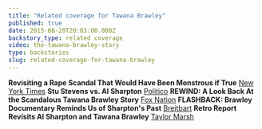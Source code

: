 ```yaml
---
title: "Related coverage for Tawana Brawley"
published: true
date: 2015-08-20T20:03:00.000Z
backstory_type: related coverage
video: the-tawana-brawley-story
type: backstories
slug: related-coverage-for-tawana-brawley
---
```


**Revisiting a Rape Scandal That Would Have Been Monstrous if True**
[New York Times](http://www.nytimes.com/2013/06/03/booming/revisiting-the-tawana-brawley-rape-scandal.html?ref=booming&_r=0)
**Stu Stevens vs. Al Sharpton**
[Politico](http://www.politico.com/blogs/media/2013/06/stu-stevens-vs-al-sharpton-165242.html)
**REWIND: A Look Back At the Scandalous Tawana Brawley Story**
[Fox Nation](http://nation.foxnews.com/2013/06/03/rewind-look-back-scandalous-tawana-brawley-story)
**FLASHBACK: Brawley Documentary Reminds Us of Sharpton's Past**
[Breitbart](http://www.breitbart.com/big-government/2013/06/03/flashback-brawley-video-reminds-us-how-horrible-al-sharpton-is/)
**Retro Report Revisits Al Sharpton and Tawana Brawley**
[Taylor Marsh](http://www.taylormarsh.com/2013/06/retro-report-revisits-al-sharpton-and-tawana-brawley/)

